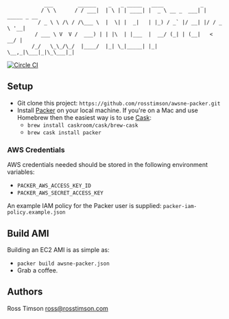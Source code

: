 ```
            ___        ______    _   _ _____   ____            _
           / \ \      / / ___|  | \ | | ____| |  _ \ __ _  ___| | _____ _ __
          / _ \ \ /\ / /\___ \  |  \| |  _|   | |_) / _` |/ __| |/ / _ \ '__|
         / ___ \ V  V /  ___) | | |\  | |___  |  __/ (_| | (__|   <  __/ |
        /_/   \_\_/\_/  |____/  |_| \_|_____| |_|   \__,_|\___|_|\_\___|_|

```

[![Circle CI](https://circleci.com/gh/rosstimson/awsne-packer.svg?style=svg)](https://circleci.com/gh/rosstimson/awsne-packer)

## Setup

* Git clone this project:
    `https://github.com/rosstimson/awsne-packer.git`
* Install [Packer](http://www.packer.io) on your local machine.  If you're on a
  Mac and use Homebrew then the easiest way is to use
  [Cask](http://caskroom.io):
    - `brew install caskroom/cask/brew-cask`
    - `brew cask install packer`

### AWS Credentials

AWS credentials needed should be stored in the following environment variables:

* `PACKER_AWS_ACCESS_KEY_ID`
* `PACKER_AWS_SECRET_ACCESS_KEY`

An example IAM policy for the Packer user is supplied:
`packer-iam-policy.example.json`

## Build AMI

Building an EC2 AMI is as simple as:

* `packer build awsne-packer.json`
* Grab a coffee.

## Authors

Ross Timson <ross@rosstimson.com>
